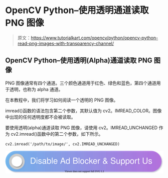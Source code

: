 # OpenCV Python–使用透明通道读取 PNG 图像

> 原文：<https://www.tutorialkart.com/opencv/python/opencv-python-read-png-images-with-transparency-channel/>

## OpenCV Python–使用透明(Alpha)通道读取 PNG 图像

PNG 图像通常有四个通道。三个颜色通道用于红色、绿色和蓝色，第四个通道用于透明，也称为 alpha 通道。

在本教程中，我们将学习如何阅读一个透明的 PNG 图像。

imread()函数的语法包含第二个参数，其默认值为 cv2。IMREAD_COLOR。图像中出现的任何透明度都不会被读取。

要使用透明(alpha)通道读取 PNG 图像，请使用 cv2。IMREAD_UNCHANGED 作为 cv2.imread()函数中的第二个参数，如下所示。

```
cv2.imread('/path/to/image/', cv2.IMREAD_UNCHANGED)
```

[![](img/925da31b32d6bc3827932f6c8afb11bb.png)](https://www.tutorialkart.com/)